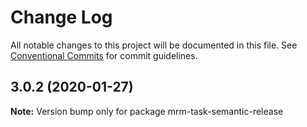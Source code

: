 # Change Log

All notable changes to this project will be documented in this file.
See [Conventional Commits](https://conventionalcommits.org) for commit guidelines.

## 3.0.2 (2020-01-27)

**Note:** Version bump only for package mrm-task-semantic-release
